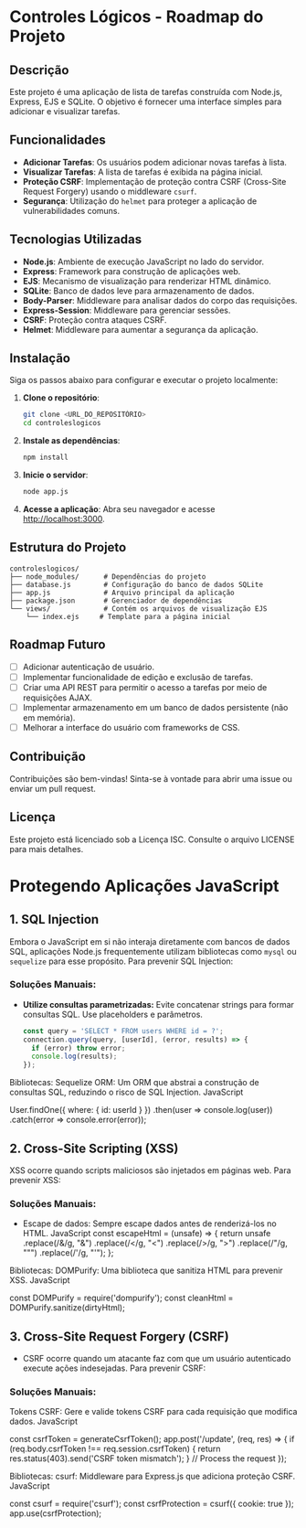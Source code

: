 
# Controles Lógicos - Roadmap do Projeto

## Descrição

Este projeto é uma aplicação de lista de tarefas construída com Node.js, Express, EJS e SQLite. O objetivo é fornecer uma interface simples para adicionar e visualizar tarefas.

## Funcionalidades

- **Adicionar Tarefas**: Os usuários podem adicionar novas tarefas à lista.
- **Visualizar Tarefas**: A lista de tarefas é exibida na página inicial.
- **Proteção CSRF**: Implementação de proteção contra CSRF (Cross-Site Request Forgery) usando o middleware `csurf`.
- **Segurança**: Utilização do `helmet` para proteger a aplicação de vulnerabilidades comuns.

## Tecnologias Utilizadas

- **Node.js**: Ambiente de execução JavaScript no lado do servidor.
- **Express**: Framework para construção de aplicações web.
- **EJS**: Mecanismo de visualização para renderizar HTML dinâmico.
- **SQLite**: Banco de dados leve para armazenamento de dados.
- **Body-Parser**: Middleware para analisar dados do corpo das requisições.
- **Express-Session**: Middleware para gerenciar sessões.
- **CSRF**: Proteção contra ataques CSRF.
- **Helmet**: Middleware para aumentar a segurança da aplicação.

## Instalação

Siga os passos abaixo para configurar e executar o projeto localmente:

1. **Clone o repositório**:

   ```bash
   git clone <URL_DO_REPOSITÓRIO>
   cd controleslogicos
   ```

2. **Instale as dependências**:

   ```bash
   npm install
   ```

3. **Inicie o servidor**:

   ```bash
   node app.js
   ```

4. **Acesse a aplicação**: Abra seu navegador e acesse [http://localhost:3000](http://localhost:3000).

## Estrutura do Projeto

```
controleslogicos/
├── node_modules/      # Dependências do projeto
├── database.js        # Configuração do banco de dados SQLite
├── app.js             # Arquivo principal da aplicação
├── package.json       # Gerenciador de dependências
└── views/             # Contém os arquivos de visualização EJS
    └── index.ejs     # Template para a página inicial
```

## Roadmap Futuro

- [ ] Adicionar autenticação de usuário.
- [ ] Implementar funcionalidade de edição e exclusão de tarefas.
- [ ] Criar uma API REST para permitir o acesso a tarefas por meio de requisições AJAX.
- [ ] Implementar armazenamento em um banco de dados persistente (não em memória).
- [ ] Melhorar a interface do usuário com frameworks de CSS.

## Contribuição

Contribuições são bem-vindas! Sinta-se à vontade para abrir uma issue ou enviar um pull request.

## Licença

Este projeto está licenciado sob a Licença ISC. Consulte o arquivo LICENSE para mais detalhes.

# Protegendo Aplicações JavaScript

## 1. SQL Injection
Embora o JavaScript em si não interaja diretamente com bancos de dados SQL, aplicações Node.js frequentemente utilizam bibliotecas como `mysql` ou `sequelize` para esse propósito. Para prevenir SQL Injection:

### Soluções Manuais:
- **Utilize consultas parametrizadas:** Evite concatenar strings para formar consultas SQL. Use placeholders e parâmetros.
  ```javascript
  const query = 'SELECT * FROM users WHERE id = ?';
  connection.query(query, [userId], (error, results) => {
    if (error) throw error;
    console.log(results);
  });

Bibliotecas:
Sequelize ORM: Um ORM que abstrai a construção de consultas SQL, reduzindo o risco de SQL Injection.
JavaScript

User.findOne({ where: { id: userId } })
  .then(user => console.log(user))
  .catch(error => console.error(error));

## 2. Cross-Site Scripting (XSS)
XSS ocorre quando scripts maliciosos são injetados em páginas web. Para prevenir XSS:

### Soluções Manuais:
- Escape de dados: Sempre escape dados antes de renderizá-los no HTML.
JavaScript
const escapeHtml = (unsafe) => {
  return unsafe
    .replace(/&/g, "&amp;")
    .replace(/</g, "&lt;")
    .replace(/>/g, "&gt;")
    .replace(/"/g, "&quot;")
    .replace(/'/g, "&#039;");
};

Bibliotecas:
DOMPurify: Uma biblioteca que sanitiza HTML para prevenir XSS.
JavaScript

const DOMPurify = require('dompurify');
const cleanHtml = DOMPurify.sanitize(dirtyHtml);

## 3. Cross-Site Request Forgery (CSRF)
- CSRF ocorre quando um atacante faz com que um usuário autenticado execute ações indesejadas. Para prevenir CSRF:

### Soluções Manuais:
Tokens CSRF: Gere e valide tokens CSRF para cada requisição que modifica dados.
JavaScript

const csrfToken = generateCsrfToken();
app.post('/update', (req, res) => {
  if (req.body.csrfToken !== req.session.csrfToken) {
    return res.status(403).send('CSRF token mismatch');
  }
  // Process the request
});

Bibliotecas:
csurf: Middleware para Express.js que adiciona proteção CSRF.
JavaScript

const csurf = require('csurf');
const csrfProtection = csurf({ cookie: true });
app.use(csrfProtection);
